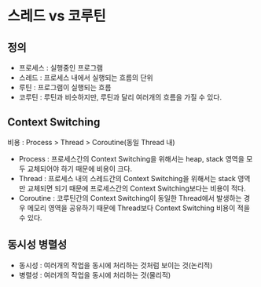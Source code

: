 # 스레드 vs 코루틴

## 정의

- 프로세스 : 실행중인 프로그램
- 스레드 : 프로세스 내에서 실행되는 흐름의 단위
- 루틴 : 프로그램이 실행되는 흐름
- 코루틴 : 루틴과 비슷하지만, 루틴과 달리 여러개의 흐름을 가질 수 있다.

## Context Switching

비용 : Process > Thread > Coroutine(동일 Thread 내)

- Process : 프로세스간의 Context Switching을 위해서는 heap, stack 영역을 모두 교체되어야 하기 때문에 비용이 크다.
- Thread : 프로세스 내의 스레드간의 Context Switching을 위해서는 stack 영역만 교체되면 되기 때문에 프로세스간의 Context Switching보다는 비용이 적다.
- Coroutine : 코루틴간의 Context Switching이 동일한 Thread에서 발생하는 경우 메모리 영역을 공유하기 때문에 Thread보다 Context Switching 비용이 적을 수 있다.

## 동시성 병렬성

- 동시성 : 여러개의 작업을 동시에 처리하는 것처럼 보이는 것(논리적)
- 병렬성 : 여러개의 작업을 동시에 처리하는 것(물리적)
